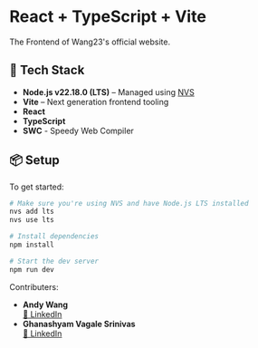 # React + TypeScript + Vite

The Frontend of Wang23's official website.

## 🚀 Tech Stack

- **Node.js v22.18.0 (LTS)** – Managed using [NVS](https://github.com/jasongin/nvs)
- **Vite** – Next generation frontend tooling
- **React**
- **TypeScript**
- **SWC** - Speedy Web Compiler

## 📦 Setup

To get started:

```bash
# Make sure you're using NVS and have Node.js LTS installed
nvs add lts
nvs use lts

# Install dependencies
npm install

# Start the dev server
npm run dev
```
Contributers:
- **Andy Wang**  
  [🔗 LinkedIn](https://www.linkedin.com/in/zhengxuwang/)
- **Ghanashyam Vagale Srinivas**  
  [🔗 LinkedIn](https://github.com/GhanashyamVagale)